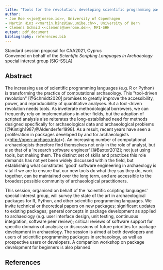 ```yaml
---
title: "Tools for the revolution: developing scientific programming packages for archaeology"
author:
- Joe Roe <<joe@joeroe.io>>, University of Copenhagen  
- Martin Hinz <<martin.hinz@iaw.unibe.ch>>, University of Bern  
- Clemens Schmid <<clemens@nevrome.de>>, MPI-SHH
output: pdf_document
bibliography: references.bib
---
```


Standard session proposal for CAA2021, Cyprus  
Convened on behalf of the *Scientific Scripting Languages in Archaeology* special interest group (SIG-SSLA)

## Abstract

The increasing use of scientific programming languages (e.g. R or Python) is transforming the practice of computational archaeology.
This "tool-driven revolution" [@Schmidt2020] promises to greatly improve the accessibility, power, and reproducibility of quantitative analyses.
But a tool-driven revolution needs tools.
As inveterate methodological borrowers, we can frequently rely on implementations in other fields, but the adoption of scripted analysis also reiterates the long-established need for methods designed specifically for archaeological data and archaeological problems [@Kintigh1987;@Aldenderfer1998].
As a result, recent years have seen a proliferation in packages developed by and for archaeologists (<<http://open-archaeo.info/>>).
An increasing number of computational archaeologists therefore find themselves not only in the role of  analyst, but also that of a 'research software engineer' [@Baxter2012]; not just using tools, but making them.
The distinct set of skills and practices this role demands has not yet been widely discussed within the field, but establishing what constitutes 'good' software engineering in archaeology is vital if we are to ensure that our new tools do what they say they do, work together, can be maintained over the long term, and are accessible to the broadest possible community of archaeological practitioners.

This session, organised on behalf of the 'scientific scripting languages' special interest group, will survey the state of the art in archaeological packages for R, Python, and other scientific programming languages.
We invite technical or theoretical papers on new packages;
significant updates to existing packages;
general concepts in package development as applied to archaeology (e.g. user interface design, unit testing, continuous integration, software peer review);
critical reviews of software support for specific domains of analysis;
or discussions of future priorities for package development in archaeology.
The session is aimed at both developers and users of scientific programming packages in archaeology, as well as prospective users or developers.
A companion workshop on package development for beginners is also planned.

## References
